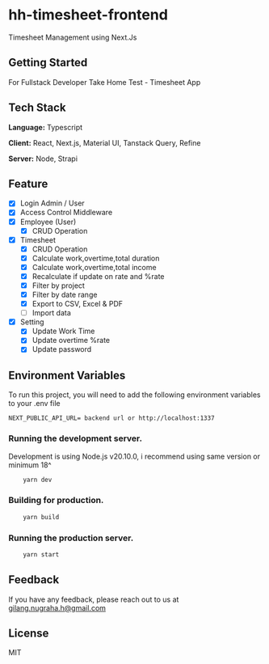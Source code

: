 # hh-timesheet-frontend

Timesheet Management using Next.Js

## Getting Started

For Fullstack Developer Take Home Test - Timesheet App

## Tech Stack

**Language:** Typescript

**Client:** React, Next.js, Material UI, Tanstack Query, Refine

**Server:** Node, Strapi

## Feature

- [x] Login Admin / User
- [x] Access Control Middleware
- [x] Employee (User)
  - [x] CRUD Operation
- [x] Timesheet
  - [x] CRUD Operation
  - [x] Calculate work,overtime,total duration
  - [x] Calculate work,overtime,total income
  - [x] Recalculate if update on rate and %rate
  - [x] Filter by project
  - [x] Filter by date range
  - [x] Export to CSV, Excel & PDF
  - [ ] Import data
- [x] Setting
  - [x] Update Work Time
  - [x] Update overtime %rate
  - [x] Update password

## Environment Variables

To run this project, you will need to add the following environment variables to your .env file

`NEXT_PUBLIC_API_URL= backend url or http://localhost:1337`

### Running the development server.

Development is using Node.js v20.10.0, i recommend using same version or minimum 18^

```bash
    yarn dev
```

### Building for production.

```bash
    yarn build
```

### Running the production server.

```bash
    yarn start
```

## Feedback

If you have any feedback, please reach out to us at gilang.nugraha.h@gmail.com

## License

MIT
